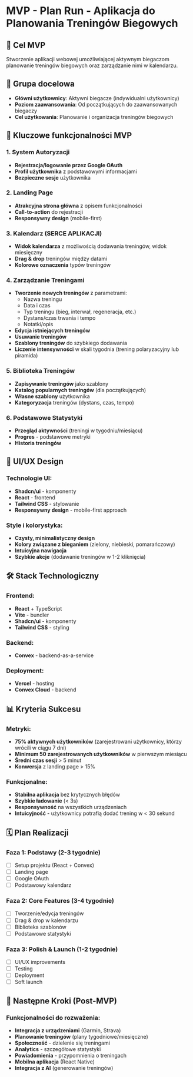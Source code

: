 # MVP - Plan Run - Aplikacja do Planowania Treningów Biegowych

## 🎯 Cel MVP

Stworzenie aplikacji webowej umożliwiającej aktywnym biegaczom planowanie treningów biegowych oraz zarządzanie nimi w kalendarzu.

## 👥 Grupa docelowa

- **Główni użytkownicy**: Aktywni biegacze (indywidualni użytkownicy)
- **Poziom zaawansowania**: Od początkujących do zaawansowanych biegaczy
- **Cel użytkowania**: Planowanie i organizacja treningów biegowych

## 🚀 Kluczowe funkcjonalności MVP

### 1. System Autoryzacji

- **Rejestracja/logowanie przez Google OAuth**
- **Profil użytkownika** z podstawowymi informacjami
- **Bezpieczne sesje** użytkownika

### 2. Landing Page

- **Atrakcyjna strona główna** z opisem funkcjonalności
- **Call-to-action** do rejestracji
- **Responsywny design** (mobile-first)

### 3. Kalendarz (SERCE APLIKACJI)

- **Widok kalendarza** z możliwością dodawania treningów, widok miesięczny
- **Drag & drop** treningów między datami
- **Kolorowe oznaczenia** typów treningów

### 4. Zarządzanie Treningami

- **Tworzenie nowych treningów** z parametrami:
  - Nazwa treningu
  - Data i czas
  - Typ treningu (bieg, interwał, regeneracja, etc.)
  - Dystans/czas trwania i tempo
  - Notatki/opis
- **Edycja istniejących treningów**
- **Usuwanie treningów**
- **Szablony treningów** do szybkiego dodawania
- **Liczenie intensywności** w skali tygodnia (trening polaryzacyjny lub piramida)

### 5. Biblioteka Treningów

- **Zapisywanie treningów** jako szablony
- **Katalog popularnych treningów** (dla początkujących)
- **Własne szablony** użytkownika
- **Kategoryzacja** treningów (dystans, czas, tempo)

### 6. Podstawowe Statystyki

- **Przegląd aktywności** (treningi w tygodniu/miesiącu)
- **Progres** - podstawowe metryki
- **Historia treningów**

## 🎨 UI/UX Design

### Technologie UI:

- **Shadcn/ui** - komponenty
- **React** - frontend
- **Tailwind CSS** - stylowanie
- **Responsywny design** - mobile-first approach

### Style i kolorystyka:

- **Czysty, minimalistyczny design**
- **Kolory związane z bieganiem** (zielony, niebieski, pomarańczowy)
- **Intuicyjna nawigacja**
- **Szybkie akcje** (dodawanie treningów w 1-2 kliknięcia)

## 🛠 Stack Technologiczny

### Frontend:

- **React** + TypeScript
- **Vite** - bundler
- **Shadcn/ui** - komponenty
- **Tailwind CSS** - styling

### Backend:

- **Convex** - backend-as-a-service

### Deployment:

- **Vercel** - hosting
- **Convex Cloud** - backend

## 📊 Kryteria Sukcesu

### Metryki:

- **75% aktywnych użytkowników** (zarejestrowani użytkownicy, którzy wrócili w ciągu 7 dni)
- **Minimum 50 zarejestrowanych użytkowników** w pierwszym miesiącu
- **Średni czas sesji** > 5 minut
- **Konwersja** z landing page > 15%

### Funkcjonalne:

- **Stabilna aplikacja** bez krytycznych błędów
- **Szybkie ładowanie** (< 3s)
- **Responsywność** na wszystkich urządzeniach
- **Intuicyjność** - użytkownicy potrafią dodać trening w < 30 sekund

## 🗓 Plan Realizacji

### Faza 1: Podstawy (2-3 tygodnie)

- [ ] Setup projektu (React + Convex)
- [ ] Landing page
- [ ] Google OAuth
- [ ] Podstawowy kalendarz

### Faza 2: Core Features (3-4 tygodnie)

- [ ] Tworzenie/edycja treningów
- [ ] Drag & drop w kalendarzu
- [ ] Biblioteka szablonów
- [ ] Podstawowe statystyki

### Faza 3: Polish & Launch (1-2 tygodnie)

- [ ] UI/UX improvements
- [ ] Testing
- [ ] Deployment
- [ ] Soft launch

## 🔄 Następne Kroki (Post-MVP)

### Funkcjonalności do rozważenia:

- **Integracja z urządzeniami** (Garmin, Strava)
- **Planowanie treningów** (plany tygodniowe/miesięczne)
- **Społeczność** - dzielenie się treningami
- **Analytics** - szczegółowe statystyki
- **Powiadomienia** - przypomnienia o treningach
- **Mobilna aplikacja** (React Native)
- **Integracja z AI** (generowanie treningów)
